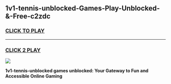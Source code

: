 
## 1v1-tennis-unblocked-Games-Play-Unblocked-&-Free-c2zdc
<h3>
<a href="https://premium76.site?title=1v1-tennis-unblocked&ref=24A">CLICK TO PLAY</a></h3>
<hr>

<h3>
<a href="https://premium76.site?title=1v1-tennis-unblocked&ref=24A">CLICK 2 PLAY</a>
  
</h3>

<a href="https://premium76.site?title=1v1-tennis-unblocked&ref=24A"><img src="https://clearcache.store/games.png"></a>


**1v1-tennis-unblocked games unblocked: Your Gateway to Fun and Accessible Online Gaming**

